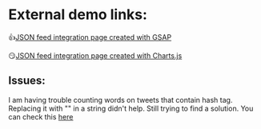 # External demo links:
:+1:[JSON feed integration page created with GSAP](http://lenasalbum.com/mtest/charts_gsap.html0)

:smirk:[JSON feed integration page created with Charts.js](http://lenasalbum.com/mtest/chartsJson.html)

## Issues:
I am having trouble counting words on tweets that contain hash tag. Replacing it with "" in a string didn't help. Still trying to find a solution. You can check this [here](http://lenasalbum.com/mtest/charts_gsap_testingfile.html)
